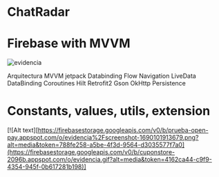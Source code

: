 # ChatRadar

# Firebase with MVVM
![evidencia](https://github.com/user-attachments/assets/5a6693df-1016-4601-b5da-3fb1cd1e5cb6)

Arquitectura
MVVM 
jetpack
Databinding
Flow
Navigation
LiveData
DataBinding
Coroutines
Hilt
Retrofit2
Gson
OkHttp
Persistence

# Constants, values, utils, extension

[![Alt text][https://firebasestorage.googleapis.com/v0/b/prueba-open-pay.appspot.com/o/evidencia%2Fscreenshot-1690101913679.png?alt=media&token=788fe258-a5be-4f3d-9564-d3035577f7a0](https://firebasestorage.googleapis.com/v0/b/cuponstore-2096b.appspot.com/o/evidencia.gif?alt=media&token=4162ca44-c9f9-4354-945f-0b617281b198)]
